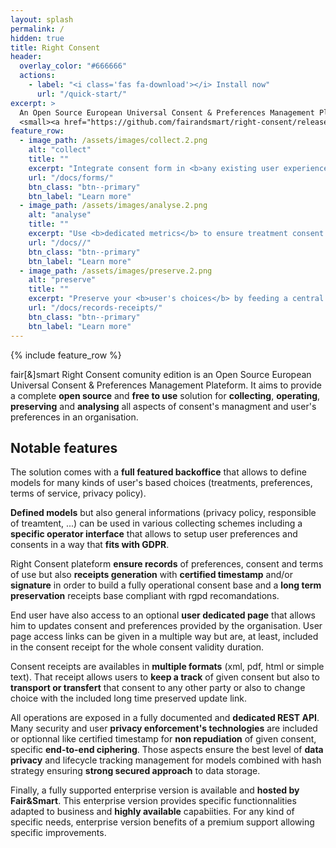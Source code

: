```yaml
---
layout: splash
permalink: /
hidden: true
title: Right Consent
header:
  overlay_color: "#666666"
  actions:
    - label: "<i class='fas fa-download'></i> Install now"
      url: "/quick-start/"
excerpt: >
  An Open Source European Universal Consent & Preferences Management Plateform <br />
  <small><a href="https://github.com/fairandsmart/right-consent/releases/tag/1.0.13">Latest release v1.0.13</a></small>
feature_row:
  - image_path: /assets/images/collect.2.png
    alt: "collect"
    title: ""
    excerpt: "Integrate consent form in <b>any existing user experience</b> like web or mobile application and define <b>custom treatment and preference models</b> to push fine graine form at the best time."
    url: "/docs/forms/"
    btn_class: "btn--primary"
    btn_label: "Learn more"
  - image_path: /assets/images/analyse.2.png
    alt: "analyse"
    title: ""
    excerpt: "Use <b>dedicated metrics</b> to ensure treatment consent acknowledgment and to compare different <b>model formulation</b> in an A/B testing way."
    url: "/docs//"
    btn_class: "btn--primary"
    btn_label: "Learn more"
  - image_path: /assets/images/preserve.2.png
    alt: "preserve"
    title: ""
    excerpt: "Preserve your <b>user's choices</b> by feeding a central <b>truth base</b>, and ensure the best conformity using standardized consent receipts as proof and <b>long time</b> and secured conservation."
    url: "/docs/records-receipts/"
    btn_class: "btn--primary"
    btn_label: "Learn more"
---
```


{% include feature_row %}

fair[&]smart Right Consent comunity edition is an Open Source European Universal Consent & Preferences Management Plateform. It aims to provide a complete **open source** and **free to use** solution for **collecting**, **operating**, **preserving** and **analysing** all aspects of consent's managment and user's preferences in an organisation.

## Notable features

The solution comes with a **full featured backoffice** that allows to define models for many kinds of user's based choices (treatments, preferences, terms of service, privacy policy).

**Defined models** but also general informations (privacy policy, responsible of treamtent, ...) can be used in various collecting schemes including a **specific operator interface** that allows to setup user preferences and consents in a way that **fits with GDPR**.

Right Consent plateform **ensure records** of preferences, consent and terms of use but also **receipts generation** with **certified timestamp** and/or **signature** in order to build a fully operational consent base and a **long term preservation** receipts base compliant with rgpd recomandations. 

End user have also access to an optional **user dedicated page** that allows him to updates consent and preferences provided by the organisation. User page access links can be given in a multiple way but are, at least, included in the consent receipt for the whole consent validity duration.

Consent receipts are availables in **multiple formats** (xml, pdf, html or simple text). That receipt allows users to **keep a track** of given consent but also to **transport or transfert** that consent to any other party or also to change choice with the included long time preserved update link.

All operations are exposed in a fully documented and **dedicated REST API**. Many security and user **privacy enforcement's technologies** are included or optionnal like certified timestamp for **non repudiation** of given consent, specific **end-to-end ciphering**. Those aspects ensure the best level of **data privacy** and lifecycle tracking management for models combined with hash strategy ensuring **strong secured approach** to data storage.

Finally, a fully supported enterprise version is available and **hosted by Fair&Smart**. This enterprise version provides specific functionnalities adapted to business and **highly available** capabiities. For any kind of specific needs, enterprise version benefits of a premium support allowing specific improvements. 

